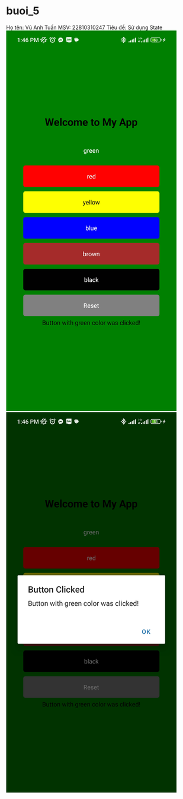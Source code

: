 # buoi_5
Họ tên: Vũ Anh Tuấn
MSV: 22810310247
Tiêu đề: Sử dụng State
![Screenshot1](./sc1.jpg)
![Screenshot2](./sc2.jpg)